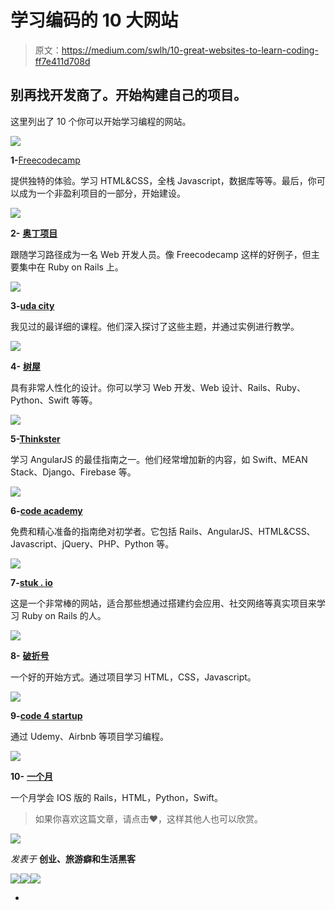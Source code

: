 # 学习编码的 10 大网站

> 原文：<https://medium.com/swlh/10-great-websites-to-learn-coding-ff7e411d708d>

## 别再找开发商了。开始构建自己的项目。

这里列出了 10 个你可以开始学习编程的网站。

![](img/df40c426b046379ab0af3e330c6c5e7e.png)

**1-**[Freecodecamp](http://freecodecamp.com/)

提供独特的体验。学习 HTML&CSS，全栈 Javascript，数据库等等。最后，你可以成为一个非盈利项目的一部分，开始建设。

![](img/0f709c9b1d5abe1655cf519a8357cb85.png)

**2-** [**奥丁项目**](http://www.theodinproject.com/)

跟随学习路径成为一名 Web 开发人员。像 Freecodecamp 这样的好例子，但主要集中在 Ruby on Rails 上。

![](img/a4005a33e0958e3e3fcd6d0898f34fcd.png)

**3-**[**uda city**](https://www.udacity.com)

我见过的最详细的课程。他们深入探讨了这些主题，并通过实例进行教学。

![](img/b45a2d54bf2b1b4a37d14ec7d2a3189d.png)

**4-** [**树屋**](http://teamtreehouse.com/)

具有非常人性化的设计。你可以学习 Web 开发、Web 设计、Rails、Ruby、Python、Swift 等等。

![](img/3e0378266efdb266cb345da9735aeb85.png)

**5-**[**Thinkster**](http://thinkster.io/)

学习 AngularJS 的最佳指南之一。他们经常增加新的内容，如 Swift、MEAN Stack、Django、Firebase 等。

![](img/da08bdea84602ef38379b9eff1b1a2db.png)

**6-**[**code academy**](http://codecademy.com/)

免费和精心准备的指南绝对初学者。它包括 Rails、AngularJS、HTML&CSS、Javascript、jQuery、PHP、Python 等。

![](img/6c1be1b45b4a007dd654aba6eafacf5e.png)

**7-**[**stuk . io**](https://stuk.io/)

这是一个非常棒的网站，适合那些想通过搭建约会应用、社交网络等真实项目来学习 Ruby on Rails 的人。

![](img/cc1af495991cfbc438f8ddace60c66b4.png)

**8-** [**破折号**](http://dash.generalassemb.ly/)

一个好的开始方式。通过项目学习 HTML，CSS，Javascript。

![](img/2813d23f568c9ef72119e264c680c9ba.png)

**9-**[**code 4 startup**](http://code4startup.com/)

通过 Udemy、Airbnb 等项目学习编程。

![](img/797873173a5ba341c82969b8ea159e98.png)

**10-** [**一个月**](https://onemonth.com/)

一个月学会 IOS 版的 Rails，HTML，Python，Swift。

> 如果你喜欢这篇文章，请点击♥，这样其他人也可以欣赏。

![](img/415e6d7eda9213b47f8bea4cc6a2219a.png)

*发表于* **创业、旅游癖和生活黑客**

[![](img/f20f8a326d92cd024c2946c0427a85fd.png)](http://supply.us9.list-manage.com/subscribe?u=310af6eb2240d299c7032ef6c&id=d28d8861ad)[![](img/1b4fd39dd738a88ac13336ad93f1049c.png)](https://blog.growth.supply/)[![](img/93f21657a8ed7c0f741216a91b53c713.png)](https://twitter.com/swlh_)

-